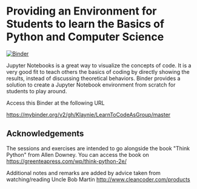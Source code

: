 # Providing an Environment for Students to learn the Basics of Python and Computer Science

[![Binder](http://mybinder.org/badge_logo.svg)](http://mybinder.org/v2/gh/binder-examples/requirements/master)

Jupyter Notebooks is a great way to visualize the concepts of code. It is a very good fit to teach others the basics of coding by directly showing the results, instead of discussing theoretical behaviors. Binder provides a solution to create a Jupyter Notebook environment from scratch for students to play around.

Access this Binder at the following URL

https://mybinder.org/v2/gh/Klaynie/LearnToCodeAsGroup/master

## Acknowledgements

The sessions and exercises are intended to go alongside the book "Think Python" from Allen Downey. You can access the book on https://greenteapress.com/wp/think-python-2e/

Additional notes and remarks are added by advice taken from watching/reading Uncle Bob Martin http://www.cleancoder.com/products
